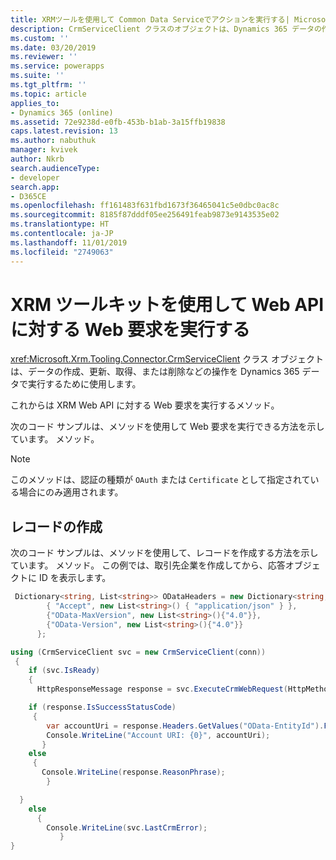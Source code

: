 ```yaml
---
title: XRMツールを使用して Common Data Serviceでアクションを実行する| MicrosoftDocs
description: CrmServiceClient クラスのオブジェクトは、Dynamics 365 データの作成、取得、更新、および削除の操作を実行するために使用できます。
ms.custom: ''
ms.date: 03/20/2019
ms.reviewer: ''
ms.service: powerapps
ms.suite: ''
ms.tgt_pltfrm: ''
ms.topic: article
applies_to:
- Dynamics 365 (online)
ms.assetid: 72e9238d-e0fb-453b-b1ab-3a15ffb19838
caps.latest.revision: 13
ms.author: nabuthuk
manager: kvivek
author: Nkrb
search.audienceType:
- developer
search.app:
- D365CE
ms.openlocfilehash: ff161483f631fbd1673f36465041c5e0dbc0ac8c
ms.sourcegitcommit: 8185f87dddf05ee256491feab9873e9143535e02
ms.translationtype: HT
ms.contentlocale: ja-JP
ms.lasthandoff: 11/01/2019
ms.locfileid: "2749063"
---
```

# <a name="use-xrm-tooling-to-execute-a-web-request-against-web-api"></a>XRM ツールキットを使用して Web API に対する Web 要求を実行する

<xref:Microsoft.Xrm.Tooling.Connector.CrmServiceClient> クラス オブジェクトは、データの作成、更新、取得、または削除などの操作を Dynamics 365 データで実行するために使用します。

これからは <!--<xref:Microsoft.Xrm.Tooling.Connector.CrmServiceClient>.<xref:Microsoft.Xrm.Tooling.Connector.CrmServiceClient.ExecuteCrmWebRequest>--> XRM Web API に対する Web 要求を実行するメソッド。

次のコード サンプルは、メソッドを使用して Web 要求を実行できる方法を示しています。 <!--<xref:Microsoft.Xrm.Tooling.Connector.CrmServiceClient.ExecuteCrmWebRequest>-->  メソッド。 

>[!NOTE]
> このメソッドは、認証の種類が `OAuth` または `Certificate` として指定されている場合にのみ適用されます。

## <a name="create-a-record"></a>レコードの作成

次のコード サンプルは、メソッドを使用して、レコードを作成する方法を示しています。 <!--<xref:Microsoft.Xrm.Tooling.Connector.CrmServiceClient>.<xref:Microsoft.Xrm.Tooling.Connector.CrmServiceClient.ExecuteCrmWebRequest>-->  メソッド。 この例では、取引先企業を作成してから、応答オブジェクトに ID を表示します。  

```csharp
 Dictionary<string, List<string>> ODataHeaders = new Dictionary<string, List<string>>() {
        { "Accept", new List<string>() { "application/json" } },
        {"OData-MaxVersion", new List<string>(){"4.0"}},
        {"OData-Version", new List<string>(){"4.0"}}
      };

using (CrmServiceClient svc = new CrmServiceClient(conn))
 {
    if (svc.IsReady)
    {
      HttpResponseMessage response = svc.ExecuteCrmWebRequest(HttpMethod.Get, "accounts?$select=name", "{ \"name\":\"Test Account\"}", ODataHeaders, "application/json");

    if (response.IsSuccessStatusCode)
     {
        var accountUri = response.Headers.GetValues("OData-EntityId").FirstOrDefault();
        Console.WriteLine("Account URI: {0}", accountUri);
       }
    else
     {
       Console.WriteLine(response.ReasonPhrase);
        }

  }
    else
      {
        Console.WriteLine(svc.LastCrmError);
           }
}
```
